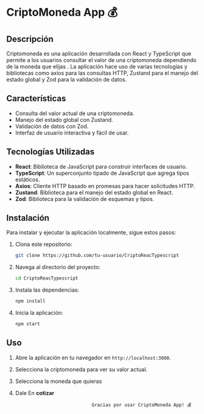 # CriptoMoneda App 💰

## Descripción

Criptomoneda es una aplicación desarrollada con React y TypeScript que permite a los usuarios consultar el valor de una criptomoneda dependiendo de la moneda que elijas . La aplicación hace uso de varias tecnologías y bibliotecas como axios para las consultas HTTP, Zustand para el manejo del estado global y Zod para la validación de datos.

## Características

- Consulta del valor actual de una criptomoneda.
- Manejo del estado global con Zustand.
- Validación de datos con Zod.
- Interfaz de usuario interactiva y fácil de usar.

## Tecnologías Utilizadas

- **React**: Biblioteca de JavaScript para construir interfaces de usuario.
- **TypeScript**: Un superconjunto tipado de JavaScript que agrega tipos estáticos.
- **Axios**: Cliente HTTP basado en promesas para hacer solicitudes HTTP.
- **Zustand**: Biblioteca para el manejo del estado global en React.
- **Zod**: Biblioteca para la validación de esquemas y tipos.

## Instalación

Para instalar y ejecutar la aplicación localmente, sigue estos pasos:

1. Clona este repositorio:
    ```bash
    git clone https://github.com/tu-usuario/CriptoReacTypescript
    ```

2. Navega al directorio del proyecto:
    ```bash
    cd CriptoReacTypescript
    ```

3. Instala las dependencias:
    ```bash
    npm install
    ```


4. Inicia la aplicación:
    ```bash
    npm start
    ```

## Uso

1. Abre la aplicación en tu navegador en `http://localhost:3000`.
2. Selecciona la criptomoneda para ver su valor actual.
3. Selecciona la moneda que quieras
4. Dale En **cotizar**


                                   Gracias por usar CriptoMoneda App! 💰
